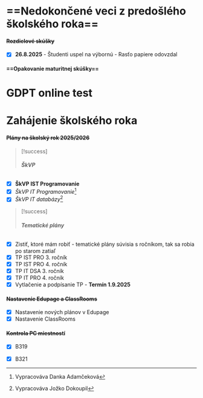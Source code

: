 # ==Nedokončené veci z predošlého školského roka==

#### ~~Rozdielové skúšky~~

- [x] **26.8.2025** - Študenti uspel na výbornú - Rasťo papiere odovzdal
#### ==Opakovanie maturitnej skúšky==

# GDPT online test
# Zahájenie školského roka
#### ~~Plány na školský rok 2025/2026~~

> [!success]
> ###### **ŠkVP**

- [x] **ŠkVP IST Programovanie**   
- [x] *ŠkVP IT Programovanie*[^1] 
- [x] *ŠkVP IT databázy*[^2] 

[^1]: Vypracováva Danka Adamčeková
[^2]: Vypracováva Jožko Dokoupil

> [!success]
> ###### **Tematické plány**
- [x] Zistiť, ktoré mám robiť - tematické plány súvisia s ročníkom, tak sa robia po starom zatiaľ
- [x] TP IST PRO 3. ročník
- [x] TP IST PRO 4. ročník
- [x] TP IT DSA 3. ročník
- [x] TP IT PRO 4. ročník
- [x] Vytlačenie a podpísanie TP - **Termín 1.9.2025**

#### ~~Nastavenie Edupage a ClassRooms~~

- [x] Nastavenie nových plánov v Edupage
- [x] Nastavenie ClassRooms

#### ~~Kontrola PC miestnos~~tí

- [x] B319
- [x] B321







